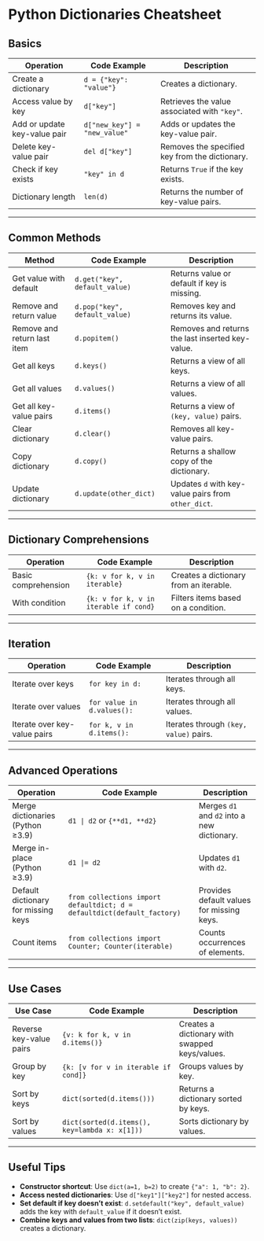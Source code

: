 # Python Dictionaries Cheatsheet

## Basics
| **Operation**                  | **Code Example**                   | **Description**                                     |
|--------------------------------|-------------------------------------|---------------------------------------------------|
| Create a dictionary            | `d = {"key": "value"}`             | Creates a dictionary.                            |
| Access value by key            | `d["key"]`                         | Retrieves the value associated with `"key"`.     |
| Add or update key-value pair   | `d["new_key"] = "new_value"`        | Adds or updates the key-value pair.              |
| Delete key-value pair          | `del d["key"]`                     | Removes the specified key from the dictionary.   |
| Check if key exists            | `"key" in d`                       | Returns `True` if the key exists.                |
| Dictionary length              | `len(d)`                           | Returns the number of key-value pairs.           |

---

## Common Methods
| **Method**                     | **Code Example**                   | **Description**                                     |
|--------------------------------|-------------------------------------|---------------------------------------------------|
| Get value with default         | `d.get("key", default_value)`       | Returns value or default if key is missing.       |
| Remove and return value         | `d.pop("key", default_value)`       | Removes key and returns its value.                |
| Remove and return last item    | `d.popitem()`                      | Removes and returns the last inserted key-value.  |
| Get all keys                   | `d.keys()`                         | Returns a view of all keys.                       |
| Get all values                 | `d.values()`                       | Returns a view of all values.                     |
| Get all key-value pairs        | `d.items()`                        | Returns a view of `(key, value)` pairs.           |
| Clear dictionary               | `d.clear()`                        | Removes all key-value pairs.                      |
| Copy dictionary                | `d.copy()`                         | Returns a shallow copy of the dictionary.         |
| Update dictionary              | `d.update(other_dict)`             | Updates `d` with key-value pairs from `other_dict`.|

---

## Dictionary Comprehensions
| **Operation**                  | **Code Example**                   | **Description**                                     |
|--------------------------------|-------------------------------------|---------------------------------------------------|
| Basic comprehension            | `{k: v for k, v in iterable}`      | Creates a dictionary from an iterable.            |
| With condition                 | `{k: v for k, v in iterable if cond}` | Filters items based on a condition.              |

---

## Iteration
| **Operation**                  | **Code Example**                   | **Description**                                     |
|--------------------------------|-------------------------------------|---------------------------------------------------|
| Iterate over keys              | `for key in d:`                    | Iterates through all keys.                        |
| Iterate over values            | `for value in d.values():`         | Iterates through all values.                      |
| Iterate over key-value pairs   | `for k, v in d.items():`           | Iterates through `(key, value)` pairs.            |

---

## Advanced Operations
| **Operation**                  | **Code Example**                   | **Description**                                     |
|--------------------------------|-------------------------------------|---------------------------------------------------|
| Merge dictionaries (Python ≥3.9)| `d1 \| d2` or `{**d1, **d2}`                        | Merges `d1` and `d2` into a new dictionary.       |
| Merge in-place (Python ≥3.9)   | `d1 \|= d2`                         | Updates `d1` with `d2`.                           |
| Default dictionary for missing keys | `from collections import defaultdict; d = defaultdict(default_factory)` | Provides default values for missing keys.        |
| Count items                    | `from collections import Counter; Counter(iterable)` | Counts occurrences of elements.                 |

---

## Use Cases
| **Use Case**                   | **Code Example**                   | **Description**                                     |
|--------------------------------|-------------------------------------|---------------------------------------------------|
| Reverse key-value pairs        | `{v: k for k, v in d.items()}`     | Creates a dictionary with swapped keys/values.    |
| Group by key                   | `{k: [v for v in iterable if cond]}`| Groups values by key.                             |
| Sort by keys                   | `dict(sorted(d.items()))`          | Returns a dictionary sorted by keys.              |
| Sort by values                 | `dict(sorted(d.items(), key=lambda x: x[1]))` | Sorts dictionary by values.                     |

---

## Useful Tips
- **Constructor shortcut**: Use `dict(a=1, b=2)` to create `{"a": 1, "b": 2}`.
- **Access nested dictionaries**: Use `d["key1"]["key2"]` for nested access.
- **Set default if key doesn’t exist**: `d.setdefault("key", default_value)` adds the key with `default_value` if it doesn’t exist.
- **Combine keys and values from two lists**: `dict(zip(keys, values))` creates a dictionary.

